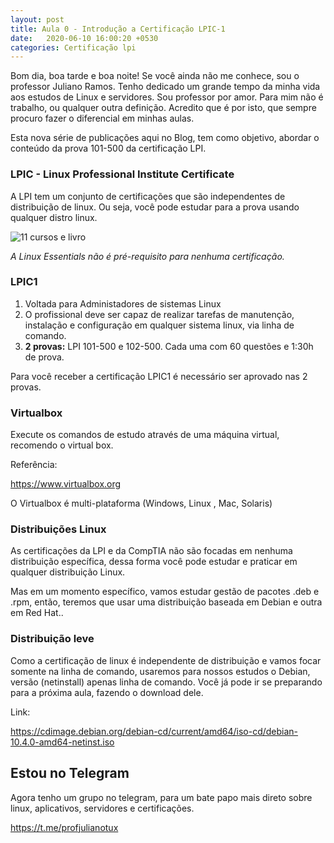 ```yaml
---
layout: post
title: Aula 0 - Introdução a Certificação LPIC-1
date:   2020-06-10 16:00:20 +0530
categories: Certificação lpi
---
```



Bom dia, boa tarde e boa noite! Se você ainda não me conhece, sou o professor Juliano Ramos. Tenho dedicado um grande tempo da minha vida aos estudos de Linux e servidores. Sou professor por amor. Para mim não é trabalho, ou qualquer outra definição. Acredito que é por isto, que sempre procuro fazer o diferencial em minhas aulas.

Esta nova série de publicações aqui no Blog, tem como objetivo, abordar o conteúdo da prova 101-500 da certificação LPI. 


### LPIC - Linux Professional Institute Certificate

A LPI tem um conjunto de certificações que são independentes de distribuição de linux. Ou seja, você pode estudar para a prova usando qualquer distro linux.

![11 cursos e livro](https://profjulianoramos.github.io/linux/blog/images/lpi1.png)



*A Linux Essentials não é pré-requisito para nenhuma certificação.* 

### LPIC1

1. Voltada para Administadores de sistemas Linux
2. O profissional deve ser capaz de realizar tarefas de manutenção, instalação e configuração em qualquer sistema linux, via linha de comando.
3. **2 provas:** LPI 101-500 e 102-500. Cada uma com 60 questões e 1:30h de prova.



Para você receber a certificação LPIC1 é necessário ser aprovado nas 2 provas.


### Virtualbox

Execute os comandos de estudo através de uma máquina virtual, recomendo o virtual box.

Referência:

<https://www.virtualbox.org>

O Virtualbox é multi-plataforma (Windows, Linux , Mac, Solaris)

### Distribuições Linux

As certificações da LPI e da CompTIA não são focadas em nenhuma distribuição específica, dessa forma você pode estudar e praticar em qualquer distribuição Linux.

Mas em um momento específico, vamos estudar gestão de pacotes .deb e .rpm, então, teremos que usar uma distribuição baseada em Debian e outra em Red Hat..

### Distribuição leve

Como a certificação de linux é independente de distribuição e vamos focar somente na linha de comando, usaremos para nossos estudos o Debian, versão (netinstall) apenas linha de comando. Você já pode ir se preparando para a próxima aula, fazendo o download dele.

Link:

<https://cdimage.debian.org/debian-cd/current/amd64/iso-cd/debian-10.4.0-amd64-netinst.iso>



## Estou no Telegram
Agora tenho um grupo no telegram, para um bate papo mais direto sobre linux, aplicativos, servidores e certificações.

<https://t.me/profjulianotux>

